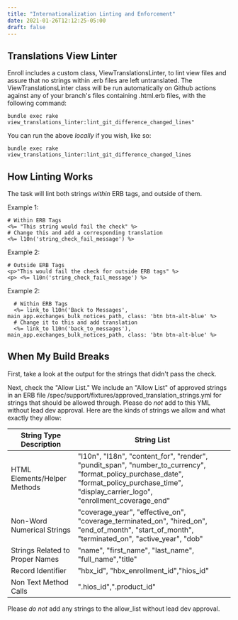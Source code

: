 ```yaml
---
title: "Internationalization Linting and Enforcement"
date: 2021-01-26T12:12:25-05:00
draft: false
---
```


## Translations View Linter

Enroll includes a custom class, ViewTranslationsLinter, to lint view files and assure that no strings within .erb files are left untranslated. The ViewTranslationsLinter class will be run automatically on Github actions against any of your branch's files containing .html.erb files, with the following command:

```
bundle exec rake view_translations_linter:lint_git_difference_changed_lines"
```

You can run the above *locally* if you wish, like so:
```
bundle exec rake view_translations_linter:lint_git_difference_changed_lines
```

## How Linting Works

The task will lint both strings *within* ERB tags, and outside of them.

Example 1:
```
# Within ERB Tags
<%= "This string would fail the check" %>
# Change this and add a corresponding translation
<%= l10n('string_check_fail_message') %>
```

Example 2:
```
# Outside ERB Tags
<p>"This would fail the check for outside ERB tags" %>
<p> <%= l10n('string_check_fail_message') %>

```

Example 2:

```
  # Within ERB Tags
  <%= link_to l10n('Back to Messages', main_app.exchanges_bulk_notices_path, class: 'btn btn-alt-blue' %>
  # Change it to this and add translation
  <%= link_to l10n('back_to_messages'), main_app.exchanges_bulk_notices_path, class: 'btn btn-alt-blue' %>

```


## When My Build Breaks

First, take a look at the output for the strings that didn't pass the check. 

Next, check the "Allow List." We include an "Allow List" of approved strings in an ERB file /spec/support/fixtures/approved_translation_strings.yml for strings that should be allowed through. Please do *not* add to this YML without lead dev approval. Here are the kinds of strings we allow and what exactly they allow:

| String Type Description                       | String List                                                                                                                             |
| -------------------------------------         | -----------                                                                                                                             |
| HTML Elements/Helper Methods                  | "l10n", "I18n", "content_for", "render", "pundit_span", "number_to_currency", "format_policy_purchase_date", "format_policy_purchase_time", "display_carrier_logo", "enrollment_coverage_end"                                                                                                                                  |
| Non-Word Numerical Strings                    | "coverage_year", "effective_on", "coverage_terminated_on", "hired_on", "end_of_month", "start_of_month", "terminated_on", "active_year", "dob"                                                                                                                                                                                     |
| Strings Related to Proper Names               | "name", "first_name", "last_name", "full_name","title"                                                                                  |
| Record Identifier                             | "hbx_id", "hbx_enrollment_id","hios_id"                                                                                                 |
| Non Text Method Calls                         | ".hios_id",".product_id"                                                                                                                |

Please *do not* add any strings to the allow_list without lead dev approval.

